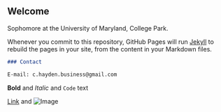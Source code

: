 ## Welcome

Sophomore at the University of Maryland, College Park.

Whenever you commit to this repository, GitHub Pages will run [Jekyll](https://jekyllrb.com/) to rebuild the pages in your site, from the content in your Markdown files.

```markdown
### Contact

E-mail: c.hayden.business@gmail.com
```

**Bold** and _Italic_ and `Code` text

[Link](url) and ![Image](src)
